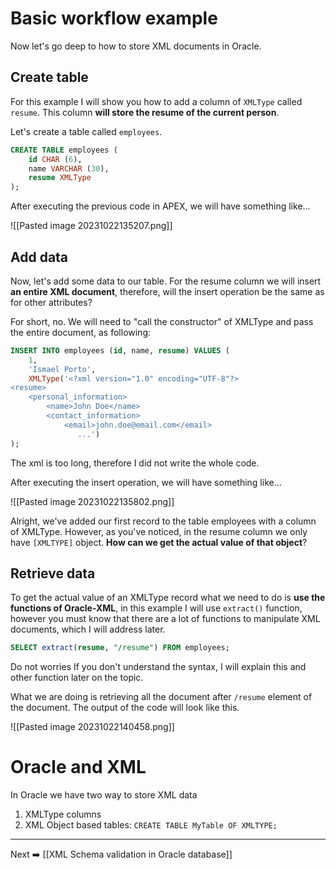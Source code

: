 # Basic workflow example

Now let's go deep to how to store XML documents in Oracle.

## Create table

For this example I will show you how to add a column of `XMLType` called `resume`. This column **will store the resume of the current person**.

Let's create a table called `employees`.

```SQL
CREATE TABLE employees (
	id CHAR (6),
	name VARCHAR (30),
	resume XMLType
);
```
 After executing the previous code in APEX, we will have something like...
 
![[Pasted image 20231022135207.png]]

## Add data

Now, let's add some data to our table. For the resume column we will insert **an entire XML document**, therefore, will the insert operation be the same as for other attributes?

For short, no. We will need to "call the constructor" of XMLType and pass the entire document, as following:

```SQL
INSERT INTO employees (id, name, resume) VALUES (
	1,
	'Ismael Porto',
	XMLType('<?xml version="1.0" encoding="UTF-8"?>
<resume>
    <personal_information>
        <name>John Doe</name>
        <contact_information>
            <email>john.doe@email.com</email>
	           ...')
);
```

The xml is too long, therefore I did not write the whole code.

After executing the insert operation, we will have something like...

![[Pasted image 20231022135802.png]]

Alright, we've added our first record to the table employees with a column of XMLType. However, as you've noticed, in the resume column we only have `[XMLTYPE]` object. **How can we get the actual value of that object**?

## Retrieve data

To get the actual value of an XMLType record what we need to do is **use the functions of Oracle-XML**, in this example I will use `extract()` function, however you must know that there are a lot of functions to manipulate XML documents, which I will address later.

```SQL
SELECT extract(resume, "/resume") FROM employees;
```

Do not worries If you don't understand the syntax, I will explain this and other function later on the topic.

What we are doing is retrieving all the document after `/resume` element of the document. The output of the code will look like this.

![[Pasted image 20231022140458.png]]

# Oracle and XML

In Oracle we have two way to store XML data

1. XMLType columns
2. XML Object based tables: `CREATE TABLE MyTable OF XMLTYPE;`

---
Next ➡️ [[XML Schema validation in Oracle database]]
